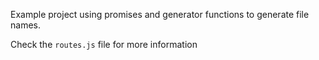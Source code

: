 Example project using promises and generator functions to generate file names.

Check the `routes.js` file for more information
